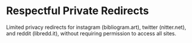 # Respectful Private Redirects

Limited privacy redirects for instagram (bibliogram.art), twitter (nitter.net), and reddit (libredd.it), without requiring permission to access all sites.
